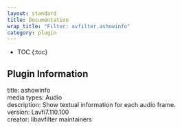```yaml
---
layout: standard
title: Documentation
wrap_title: "Filter: avfilter.ashowinfo"
category: plugin
---
```

* TOC
{:toc}

## Plugin Information

title: ashowinfo  
media types:
Audio  
description: Show textual information for each audio frame.  
version: Lavfi7.110.100  
creator: libavfilter maintainers  
